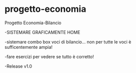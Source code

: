 # progetto-economia
Progetto Economia-Bilancio

-SISTEMARE GRAFICAMENTE HOME

-sistemare combo box voci di bilancio... non per tutte le voci è sufficentemente ampia!

-fare esercizi per vedere se tutto è corretto!

-Release v1.0

